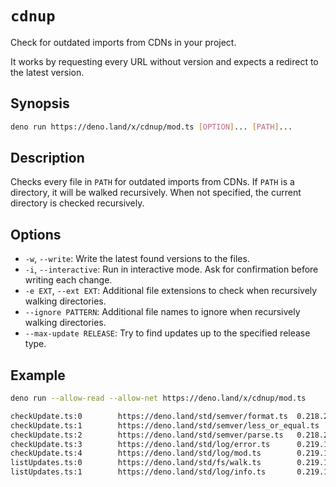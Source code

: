 # `cdnup`

Check for outdated imports from CDNs in your project.

It works by requesting every URL without version and expects a redirect to the latest version.

## Synopsis

```sh
deno run https://deno.land/x/cdnup/mod.ts [OPTION]... [PATH]...
```

## Description

Checks every file in `PATH` for outdated imports from CDNs.
If `PATH` is a directory, it will be walked recursively.
When not specified, the current directory is checked recursively.

## Options

- `-w`, `--write`: Write the latest found versions to the files.
- `-i`, `--interactive`: Run in interactive mode. Ask for confirmation before writing each change.
- `-e EXT`, `--ext EXT`: Additional file extensions to check when recursively walking directories.
- `--ignore PATTERN`: Additional file names to ignore when recursively walking directories.
- `--max-update RELEASE`: Try to find updates up to the specified release type.

## Example

```sh
deno run --allow-read --allow-net https://deno.land/x/cdnup/mod.ts
```

```txt
checkUpdate.ts:0        https://deno.land/std/semver/format.ts  0.218.2 -> 0.220.1 (major)
checkUpdate.ts:1        https://deno.land/std/semver/less_or_equal.ts   0.218.2 -> 0.220.1 (major)
checkUpdate.ts:2        https://deno.land/std/semver/parse.ts   0.218.2 -> 0.220.1 (major)
checkUpdate.ts:3        https://deno.land/std/log/error.ts      0.219.1 -> 0.220.1 (major)
checkUpdate.ts:4        https://deno.land/std/log/mod.ts        0.219.1 -> 0.220.1 (major)
listUpdates.ts:0        https://deno.land/std/fs/walk.ts        0.219.1 -> 0.220.1 (major)
listUpdates.ts:1        https://deno.land/std/log/info.ts       0.219.1 -> 0.220.1 (major)
```
